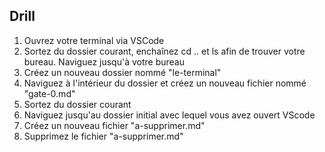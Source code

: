 ## Drill

1. Ouvrez votre terminal via VSCode
2. Sortez du dossier courant, enchaînez cd .. et ls afin de trouver votre bureau. Naviguez jusqu'à votre bureau
3. Créez un nouveau dossier nommé "le-terminal"
4. Naviguez à l'intérieur du dossier et créez un nouveau fichier nommé "gate-0.md"
5. Sortez du dossier courant 
6. Naviguez jusqu'au dossier initial avec lequel vous avez ouvert VScode
7. Créez un nouveau fichier "a-supprimer.md"
8. Supprimez le fichier "a-supprimer.md"
